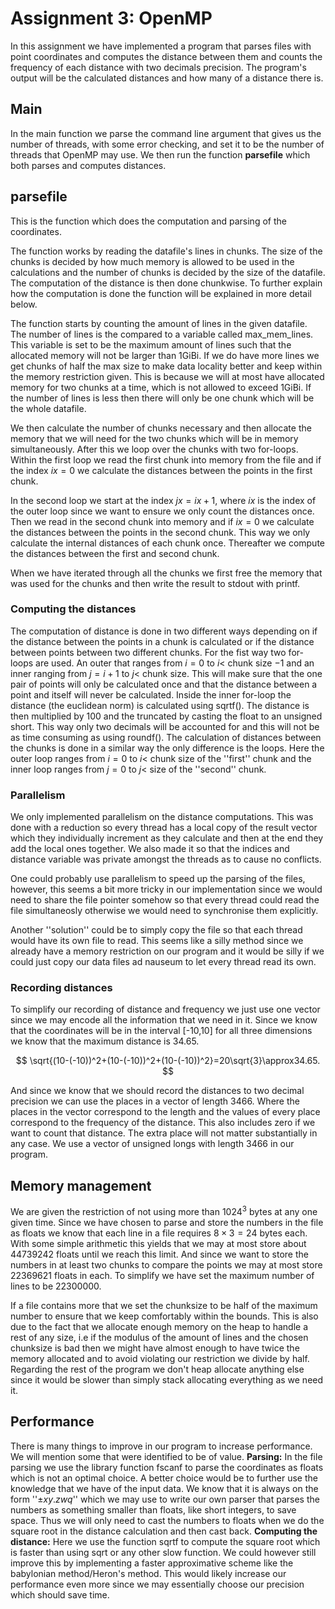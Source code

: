 ﻿# Assignment 3: OpenMP
In this assignment we have implemented a program that parses files with point coordinates and computes the distance between them and counts the frequency of each distance with two decimals precision. The program's  output will be the calculated distances and how many of a distance there is.

## Main
In the main function we parse the command line argument that gives us the number of threads, with some error checking, and set it to be the number of threads that OpenMP may use. We then run the function **parsefile** which both parses and computes distances.

## parsefile
This is the function which does the computation and parsing of the coordinates.

The function works by reading the datafile's lines in chunks. The size of the chunks is decided by how much memory is allowed to be used in the calculations and the number of chunks is decided by the size of the datafile. The computation of the distance is then done chunkwise. To further explain how the computation is done the function will be explained in more detail below.

The function starts by counting the amount of lines in the given datafile. The number of lines is the compared to a variable called max_mem_lines. This variable is set to be the maximum amount of lines such that the allocated memory will not be larger than 1GiBi. If we do have more lines we get chunks of half the max size to make data locality better and keep within the memory restriction given. This is because we will at most have allocated memory for two chunks at a time, which is not allowed to exceed 1GiBi. If the number of lines is less then there will only be one chunk which will be the whole datafile.    

We then calculate the number of chunks necessary and then allocate the memory that we will need for the two chunks which will be in memory simultaneously. After this we loop over the chunks with two for-loops. Within the first loop we read the first chunk into memory from the file and if the index $ix=0$ we calculate the distances between the points in the first chunk.

In the second loop we start at the index $jx=ix+1$, where $ix$ is the index of the outer loop since we want to ensure we only count the distances once. Then we read in the second chunk into memory and if $ix=0$ we calculate the distances between the points in the second chunk. This way we only calculate the internal distances of each chunk once. Thereafter we compute the distances between the first and second chunk.

When we have iterated through all the chunks we first free the memory that was used for the chunks and then write the result to stdout with printf. 

### Computing the distances
The computation of distance is done in two different ways depending on if the distance between the points in a chunk is calculated or if the distance between points between two different chunks. For the fist way two for-loops are used. An outer that ranges from $i=0$ to $i<$ chunk size $- 1$ and an inner ranging from $j=i+1$ to $j<$ chunk size. This will make sure that the one pair of points will only be calculated once and that the distance between a point and itself will never be calculated. Inside the inner for-loop the distance (the euclidean norm) is calculated using sqrtf(). The distance is then multiplied by 100 and the truncated by casting the float to an unsigned short. This way only two decimals will be accounted for and this will not be as time consuming as using roundf(). 
The calculation of distances between the chunks is done in a similar way the only difference is the loops. Here the outer loop ranges from $i=0$ to $i<$ chunk size of the ''first'' chunk and the inner loop ranges from $j=0$ to $j <$ size of the ''second'' chunk. 

### Parallelism
We only implemented parallelism on the distance computations. This was done with a reduction so every thread has a local copy of the result vector which they individually increment as they calculate and then at the end they add the local ones together. We also made it so that the indices and distance variable was private amongst the threads as to cause no conflicts.

One could probably use parallelism to speed up the parsing of the files, however, this seems a bit more tricky in our implementation since we would need to share the file pointer somehow so that every thread could read the file simultaneosly otherwise we would need to synchronise them explicitly.

Another ''solution'' could be to simply copy the file so that each thread would have its own file to read. This seems like a silly method since we already have a memory restriction on our program and it would be silly if we could just copy our data files ad nauseum to let every thread read its own.

### Recording distances
To simplify our recording of distance and frequency we just use one vector since we may encode all the information that we need in it. Since we know that the coordinates will be in the interval [-10,10] for all three dimensions we know that the maximum distance is 34.65.

$$
\sqrt{(10-(-10))^2+(10-(-10))^2+(10-(-10))^2}=20\sqrt{3}\approx34.65.
$$

And since we know that we should record the distances to two decimal precision we can use the places in a vector of length 3466. Where the places in the vector correspond to the length and the values of every place correspond to the frequency of the distance. This also includes zero if we want to count that distance. The extra place will not matter substantially in any case. We use a vector of unsigned longs with length 3466 in our program.  

## Memory management
We are given the restriction of not using more than $1024^3$ bytes at any one given time. Since we have chosen to parse and store the numbers in the file as floats we know that each line in a file requires $8\times3=24$ bytes each. With some simple arithmetic this yields that we may at most store about $44739242$ floats until we reach this limit. And since we want to store the numbers in at least two chunks to compare the points we may at most store $22369621$ floats in each. To simplify we have set the maximum number of lines to be $22300000$.

If a file contains more that we set the chunksize to be half of the maximum number to ensure that we keep comfortably within the bounds. This is also due to the fact that we allocate enough memory on the heap to handle a rest of any size, i.e if the modulus of the amount of lines and the chosen chunksize is bad then we might have almost enough to have twice the memory allocated and to avoid violating our restriction we divide by half.
Regarding the rest of the program we don't heap allocate anything else since it would be slower than simply stack allocating everything as we need it.


## Performance
There is many things to improve in our program to increase performance. We will mention some that were identified to be of value.
**Parsing:**
In the file parsing we use the library function fscanf to parse the coordinates as floats which is not an optimal choice. A better choice would be to further use the knowledge that we have of the input data. We know that it is always on the form ''$\pm xy.zwq$'' which we may use to write our own parser that parses the numbers as something smaller than floats, like short integers, to save space. Thus we will only need to cast the numbers to floats when we do the square root in the distance calculation and then cast back.
**Computing the distance:**
Here we use the function sqrtf to compute the square root which is faster than using sqrt or any other slow function. We could however still improve this by implementing a faster approximative scheme like the babylonian method/Heron's method. This would likely increase our performance even more since we may essentially choose our precision which should save time.
